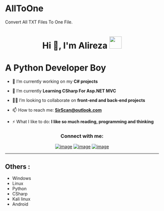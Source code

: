 # AllToOne
Convert All TXT Files To One File.
<h1 align="center">Hi 👋, I'm Alireza <img height="40" src="https://emoji.gg/assets/emoji/7333-parrotdance.gif"></h1>

# A Python Developer Boy


- 🔭 I’m currently working on my **C# projects**

- 🌱 I’m currently  **Learning CSharp For Asp.NET MVC**

- 🙋‍♂️ I’m looking to collaborate on **front-end and back-end projects**

- 📫 How to reach me: **SirScan@outlook.com**

- ⚡ What I like to do: **I like so much reading, programming and thinking**


<h3 align="center">Connect with me:</h3>
<div align="center">

[![image](https://img.shields.io/badge/Instagram-E4405F?style=for-the-badge&logo=instagram&logoColor=white)](https://www.instagram.com/mesterscan)
[![image](https://img.shields.io/badge/Gmail-D14836?style=for-the-badge&logo=gmail&logoColor=white)](mailto:SirScan@outlook.com)
[![image](https://img.shields.io/badge/Telegram-blue?style=for-the-badge&logo=Telegram&logoColor=white)](https://t.me/MesterScan)

</div>

- - - -

## Others :
<ul>
  <li>Windows</li>
  <li>Linux</li>
  <li>Python</li>
  <li>CSharp</li>
  <li>Kali linux</li>
  <li>Android</li>
</ul>
